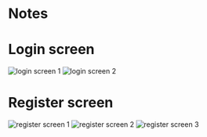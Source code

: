 Notes
=============

# Login screen

![login screen 1](https://github.com/tynkovski/ComposeNotes/blob/master/img/login_1.png)
![login screen 2](https://github.com/tynkovski/ComposeNotes/blob/master/img/login_2.png)

# Register screen

![register screen 1](https://github.com/tynkovski/ComposeNotes/blob/master/img/register_1.png)
![register screen 2](https://github.com/tynkovski/ComposeNotes/blob/master/img/register_2.png)
![register screen 3](https://github.com/tynkovski/ComposeNotes/blob/master/img/register_3.png)